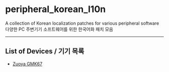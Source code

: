 # peripheral_korean_l10n

A collection of Korean localization patches for various peripheral software   
다양한 PC 주변기기 소프트웨어를 위한 한국어화 패치 모음

----

## List of Devices / 기기 목록

* [Zuoya GMK67](zuoya-gmk67)